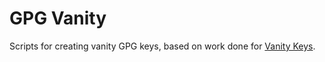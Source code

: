 # GPG Vanity

Scripts for creating vanity GPG keys, based on work done for [Vanity Keys](https://vanitykeys.io).

